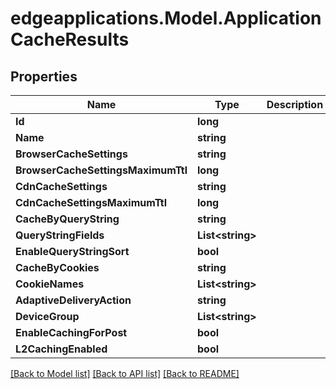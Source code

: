 # edgeapplications.Model.ApplicationCacheResults

## Properties

Name | Type | Description | Notes
------------ | ------------- | ------------- | -------------
**Id** | **long** |  | 
**Name** | **string** |  | 
**BrowserCacheSettings** | **string** |  | 
**BrowserCacheSettingsMaximumTtl** | **long** |  | 
**CdnCacheSettings** | **string** |  | 
**CdnCacheSettingsMaximumTtl** | **long** |  | 
**CacheByQueryString** | **string** |  | 
**QueryStringFields** | **List&lt;string&gt;** |  | 
**EnableQueryStringSort** | **bool** |  | 
**CacheByCookies** | **string** |  | 
**CookieNames** | **List&lt;string&gt;** |  | 
**AdaptiveDeliveryAction** | **string** |  | 
**DeviceGroup** | **List&lt;string&gt;** |  | 
**EnableCachingForPost** | **bool** |  | 
**L2CachingEnabled** | **bool** |  | 

[[Back to Model list]](../README.md#documentation-for-models) [[Back to API list]](../README.md#documentation-for-api-endpoints) [[Back to README]](../README.md)

